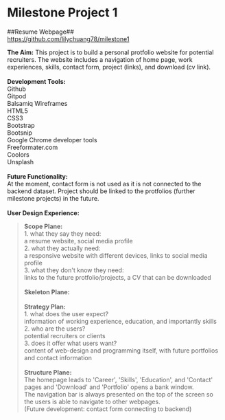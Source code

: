 # Milestone Project 1 
##Resume Webpage##
<br />
https://github.com/lilychuang78/milestone1

**The Aim:**
This project is to build a personal protfolio website for potential recruiters.
The website includes a navigation of home page, work experiences, skills, contact form, project (links), and download (cv link).<br />
<br />
**Development Tools:**<br />
Github<br />
Gitpod<br />
Balsamiq Wireframes<br />
HTML5<br />
CSS3<br />
Bootstrap<br />
Bootsnip<br />
Google Chrome developer tools<br />
Freeformater.com<br />
Coolors<br />
Unsplash<br />
<br />
**Future Functionality:**<br />
At the moment, contact form is not used as it is not connected to the backend dataset.
Project should be linked to the protfolios (further milestone projects) in the future.
<br />
<br />
**User Design Experience:**<br />
>**Scope Plane:**<br />
	1. what they say they need:<br /> a resume website, social media profile<br />
	2. what they actually need:<br /> a responsive website with different devices, links to social media profile<br />
	3. what they don't know they need:<br /> links to the future protfolio/projects, a CV that can be downloaded<br /><br />
>**Skeleton Plane:**<br /><br />
>**Strategy Plan:**<br />
	1. what does the user expect?<br />information of working experience, education, and importantly skills<br />
	2. who are the users?<br />potential recruiters or clients<br />
	3. does it offer what users want?<br />content of web-design and programming itself, with future portfolios and contact information<br /><br />
>**Structure Plane:**<br />
	The homepage leads to 'Career', 'Skills', 'Education', and 'Contact' pages and 'Download' and 'Portfolio' opens a bank window.<br />
	The navigation bar is always presented on the top of the screen so the users is able to navigate to other webpages.<br />
	(Future development: contact form connecting to backend)
